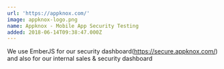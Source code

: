 ```yaml
---
url: 'https://appknox.com/'
image: appknox-logo.png
name: Appknox - Mobile App Security Testing
added: 2018-06-14T09:38:47.000Z
---
```

We use EmberJS for our security dashboard(https://secure.appknox.com/) and also for our internal sales & security dashboard